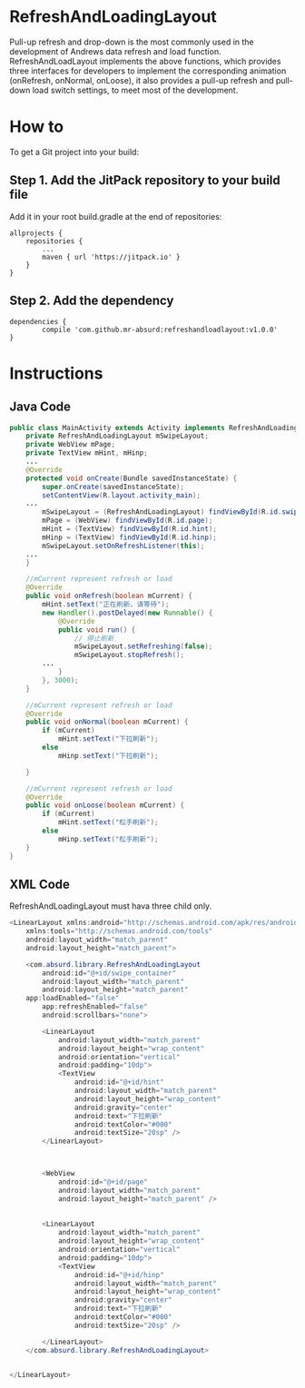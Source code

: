 # RefreshAndLoadingLayout
Pull-up refresh and drop-down is the most commonly used in the development of Andrews data refresh and load function. RefreshAndLoadLayout implements the above functions, which provides three interfaces for developers to implement the corresponding animation (onRefresh, onNormal, onLoose), it also provides a pull-up refresh and pull-down load switch settings, to meet most of the development.
# How to
To get a Git project into your build:
## Step 1. Add the JitPack repository to your build file
Add it in your root build.gradle at the end of repositories:

	allprojects {
		repositories {
			...
			maven { url 'https://jitpack.io' }
		}
	}
  
## Step 2. Add the dependency

	dependencies {
	        compile 'com.github.mr-absurd:refreshandloadlayout:v1.0.0'
	}
  
  
# Instructions
## Java Code
```java
public class MainActivity extends Activity implements RefreshAndLoadingLayout.OnRefreshListener {
    private RefreshAndLoadingLayout mSwipeLayout;
    private WebView mPage;
    private TextView mHint, mHinp;
    ...
    @Override
    protected void onCreate(Bundle savedInstanceState) {
        super.onCreate(savedInstanceState);
        setContentView(R.layout.activity_main);
	...
        mSwipeLayout = (RefreshAndLoadingLayout) findViewById(R.id.swipe_container);
        mPage = (WebView) findViewById(R.id.page);
        mHint = (TextView) findViewById(R.id.hint);
        mHinp = (TextView) findViewById(R.id.hinp);
        mSwipeLayout.setOnRefreshListener(this);
	...
    }

    //mCurrent represent refresh or load
    @Override
    public void onRefresh(boolean mCurrent) {
        mHint.setText("正在刷新，请等待");
        new Handler().postDelayed(new Runnable() {
            @Override
            public void run() {
                // 停止刷新
                mSwipeLayout.setRefreshing(false);
                mSwipeLayout.stopRefresh();
		...
            }
        }, 3000);
    }

    //mCurrent represent refresh or load
    @Override
    public void onNormal(boolean mCurrent) {
        if (mCurrent)
            mHint.setText("下拉刷新");
        else
            mHinp.setText("下拉刷新");

    }

    //mCurrent represent refresh or load
    @Override
    public void onLoose(boolean mCurrent) {
        if (mCurrent)
            mHint.setText("松手刷新");
        else
            mHinp.setText("松手刷新");
    }
}
```
## XML Code 
RefreshAndLoadingLayout must hava three child only.
```Java
<LinearLayout xmlns:android="http://schemas.android.com/apk/res/android"
    xmlns:tools="http://schemas.android.com/tools"
    android:layout_width="match_parent"
    android:layout_height="match_parent">

    <com.absurd.library.RefreshAndLoadingLayout
        android:id="@+id/swipe_container"
        android:layout_width="match_parent"
        android:layout_height="match_parent"
	app:loadEnabled="false"
        app:refreshEnabled="false"
        android:scrollbars="none">

        <LinearLayout
            android:layout_width="match_parent"
            android:layout_height="wrap_content"
            android:orientation="vertical"
            android:padding="10dp">
            <TextView
                android:id="@+id/hint"
                android:layout_width="match_parent"
                android:layout_height="wrap_content"
                android:gravity="center"
                android:text="下拉刷新"
                android:textColor="#000"
                android:textSize="20sp" />
        </LinearLayout>



        <WebView
            android:id="@+id/page"
            android:layout_width="match_parent"
            android:layout_height="match_parent" />
	    
	    
        <LinearLayout
            android:layout_width="match_parent"
            android:layout_height="wrap_content"
            android:orientation="vertical"
            android:padding="10dp">
            <TextView
                android:id="@+id/hinp"
                android:layout_width="match_parent"
                android:layout_height="wrap_content"
                android:gravity="center"
                android:text="下拉刷新"
                android:textColor="#000"
                android:textSize="20sp" />

        </LinearLayout>
    </com.absurd.library.RefreshAndLoadingLayout>


</LinearLayout>

```
